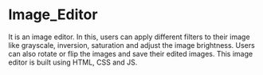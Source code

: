 # Image_Editor
It is an image editor. In this, users can apply different filters to their image like grayscale, inversion, saturation and adjust the image brightness. Users can also rotate or flip the images and save their edited images. This image editor is built using HTML, CSS and JS.
